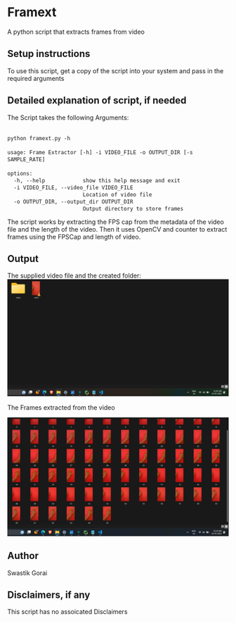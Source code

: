 
# Framext
A python script that extracts frames from video


## Setup instructions

To use this script, get a copy of the script into your system and pass in the required arguments

## Detailed explanation of script, if needed

The Script takes the following Arguments:

~~~

python framext.py -h

usage: Frame Extractor [-h] -i VIDEO_FILE -o OUTPUT_DIR [-s SAMPLE_RATE]

options:
  -h, --help            show this help message and exit
  -i VIDEO_FILE, --video_file VIDEO_FILE
                        Location of video file
  -o OUTPUT_DIR, --output_dir OUTPUT_DIR
                        Output directory to store frames
~~~

The script works by extracting the FPS cap from the metadata of the video file and the length of the video. Then it uses OpenCV and counter to extract frames using the FPSCap and length of video.


## Output
The supplied video file and the created folder:
<img src = "Demo/place.png">

The Frames extracted from the video

<img src = "Demo/frames.png">


## Author

Swastik Gorai

## Disclaimers, if any

This script has no assoicated Disclaimers
